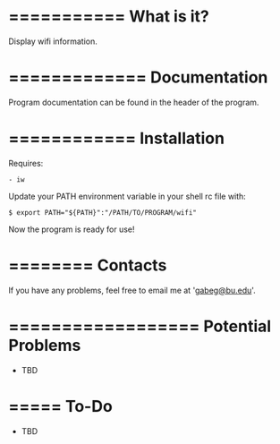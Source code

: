 ===========
What is it?
===========

Display wifi information.



=============
Documentation
=============

Program documentation can be found in the header of the program.



============
Installation
============

Requires:
    
    - iw

Update your PATH environment variable in your shell rc file with:
    
    $ export PATH="${PATH}":"/PATH/TO/PROGRAM/wifi"

Now the program is ready for use!



========
Contacts
========

If you have any problems, feel free to email me at 'gabeg@bu.edu'.



==================
Potential Problems
==================

- TBD



=====
To-Do
=====

- TBD
